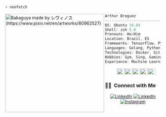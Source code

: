 
```zsh
> neofetch
```

<img align="left" src="https://media.licdn.com/dms/image/D4D03AQGA-TGqI171dQ/profile-displayphoto-shrink_800_800/0/1708296959397?e=1715817600&v=beta&t=lwVtYztLNBtRH8qTgvHrBs5O80TJNUp8TErk88tBCP4" alt="Bakaguya made by レヴィノス (https://www.pixiv.net/en/artworks/80962527)" width="320" /> 

```csharp
Arthur Breguez
-------------------------
OS: Ubuntu 16.04
Shell: zsh 5.8
Pronouns: He/Him
Location: Brazil, ES
Frameworks: TensorFlow, PyTorch, Keras, HuggingFace, Flask, Hardhat, Laravel
Languages: Golang, Python, C, C++, JavaScript, PHP, Solidity
Technologies: Docker, Git, Linux, Grafana, Matlab, MySql, Sqlite3, Shell
Hobbies: Gym, Sing, Gaming, Camping
Experience: Machine Learning, Backend Development, DevOps, Engineering
```
<p align="left">
  &nbsp; &nbsp; &nbsp; &nbsp; &nbsp;
  <img alt="#A4A6A5" src="https://via.placeholder.com/15/A4A6A5/000000?text=+" width="25" height="20" /><img alt="#C99B75" src="https://via.placeholder.com/15/C99B75/000000?text=+" width="25" height="20" /><img alt="#894E2E" src="https://via.placeholder.com/15/894E2E/000000?text=+" width="25" height="20" /><img alt="#434D4A" src="https://via.placeholder.com/15/434D4A/000000?text=+" width="25" height="20" /><img alt="#12110D" src="https://via.placeholder.com/15/12110D/000000?text=+" width="25" height="20" />
</p>

### 🤝🏻 &nbsp;Connect with Me

<p align="center">
  <a href="https://www.arthurbreguez.info" title="Website">
  <img src="https://img.shields.io/badge/Google_chrome-4285F4?style=for-the-badge&logo=Google-chrome&logoColor=white&link=https://www.arthurbreguez.info" alt="LinkedIn"/></a>
  <a href="https://www.linkedin.com/in/breguez-ai" title="LinkedIn">
  <img src="https://img.shields.io/badge/LinkedIn-0077B5?style=for-the-badge&logo=linkedin&logoColor=white&link=https://www.linkedin.com/in/breguez-ai" alt="LinkedIn"/></a>
  <a href="https://instagram.com/arthurbreguez" title="Instagram">
  <img src="https://img.shields.io/badge/Instagram-E4405F?style=for-the-badge&logo=instagram&logoColor=white&link=https://instagram.com/arthurbreguez" alt="Instagram"/></a>
</p>
